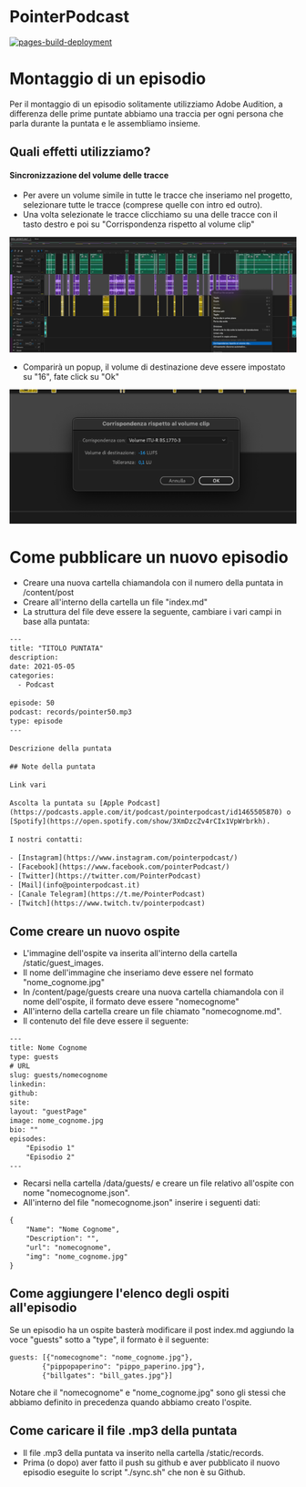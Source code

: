 # PointerPodcast

[![pages-build-deployment](https://github.com/PointerPodcast/PointerSite/actions/workflows/pages/pages-build-deployment/badge.svg)](https://github.com/PointerPodcast/PointerSite/actions/workflows/pages/pages-build-deployment)

# Montaggio di un episodio

Per il montaggio di un episodio solitamente utilizziamo Adobe Audition, a differenza delle prime puntate abbiamo una traccia per ogni persona che parla durante la puntata e le assembliamo insieme.

## Quali effetti utilizziamo?

#### Sincronizzazione del volume delle tracce 

- Per avere un volume simile in tutte le tracce che inseriamo nel progetto, selezionare tutte le tracce (comprese quelle con intro ed outro).
- Una volta selezionate le tracce clicchiamo su una delle tracce con il tasto destro e poi su "Corrispondenza rispetto al volume clip"

!["Corrispondenza rispetto al volume clip"](./img/02.png)
- Comparirà un popup, il volume di destinazione deve essere impostato su "16", fate click su "Ok"

!["Ok"](./img/01.png)

# Come pubblicare un nuovo episodio

- Creare una nuova cartella chiamandola con il numero della puntata in /content/post
- Creare all'interno della cartella un file "index.md"
- La struttura del file deve essere la seguente, cambiare i vari campi in base alla puntata:

```
---
title: "TITOLO PUNTATA"
description:
date: 2021-05-05
categories:
  - Podcast

episode: 50
podcast: records/pointer50.mp3
type: episode
---

Descrizione della puntata

## Note della puntata

Link vari

Ascolta la puntata su [Apple Podcast](https://podcasts.apple.com/it/podcast/pointerpodcast/id1465505870) o [Spotify](https://open.spotify.com/show/3XmDzcZv4rCIx1VpWrbrkh).

I nostri contatti:

- [Instagram](https://www.instagram.com/pointerpodcast/)
- [Facebook](https://www.facebook.com/pointerPodcast/)
- [Twitter](https://twitter.com/PointerPodcast)
- [Mail](info@pointerpodcast.it)
- [Canale Telegram](https://t.me/PointerPodcast)
- [Twitch](https://www.twitch.tv/pointerpodcast)

```

## Come creare un nuovo ospite

- L'immagine dell'ospite va inserita all'interno della cartella /static/guest_images.
- Il nome dell'immagine che inseriamo deve essere nel formato "nome_cognome.jpg"
- In /content/page/guests creare una nuova cartella chiamandola con il nome dell'ospite, il formato deve essere "nomecognome"
- All'interno della cartella creare un file chiamato "nomecognome.md". 
- Il contenuto del file deve essere il seguente:

```
---
title: Nome Cognome
type: guests
# URL
slug: guests/nomecognome
linkedin: 
github: 
site: 
layout: "guestPage"
image: nome_cognome.jpg
bio: ""
episodes: 
    "Episodio 1"
    "Episodio 2"
---
```
- Recarsi nella cartella /data/guests/ e creare un file relativo all'ospite con nome "nomecognome.json".
- All'interno del file "nomecognome.json" inserire i seguenti dati:

```
{
    "Name": "Nome Cognome",
    "Description": "",
    "url": "nomecognome",
    "img": "nome_cognome.jpg"
}
```

## Come aggiungere l'elenco degli ospiti all'episodio

Se un episodio ha un ospite basterà modificare il post index.md aggiundo la voce "guests" sotto a "type", il formato è il seguente:

```
guests: [{"nomecognome": "nome_cognome.jpg"},
        {"pippopaperino": "pippo_paperino.jpg"},
        {"billgates": "bill_gates.jpg"}]
```

Notare che il "nomecognome" e "nome_cognome.jpg" sono gli stessi che abbiamo definito in precedenza quando abbiamo creato l'ospite.

## Come caricare il file .mp3 della puntata

- Il file .mp3 della puntata va inserito nella cartella /static/records.
- Prima (o dopo) aver fatto il push su github e aver pubblicato il nuovo episodio eseguite lo script "./sync.sh" che non è su Github.
